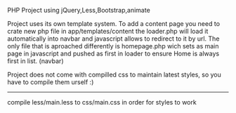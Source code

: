 PHP Project using jQuery,Less,Bootstrap,animate


Project uses its own template system.
To add a content page you need to crate new php file in app/templates/content the loader.php will load it automatically into navbar 
and javascript allows to redirect to it by url.
The only file that is aproached differently is homepage.php wich sets as main page in javascript and pushed as first in loader to ensure Home is always first in list. (navbar)

Project does not come with compilled css to maintain latest styles, so you have to compile them urself :)
_______________________________________
compile less/main.less to css/main.css in order for styles to work
